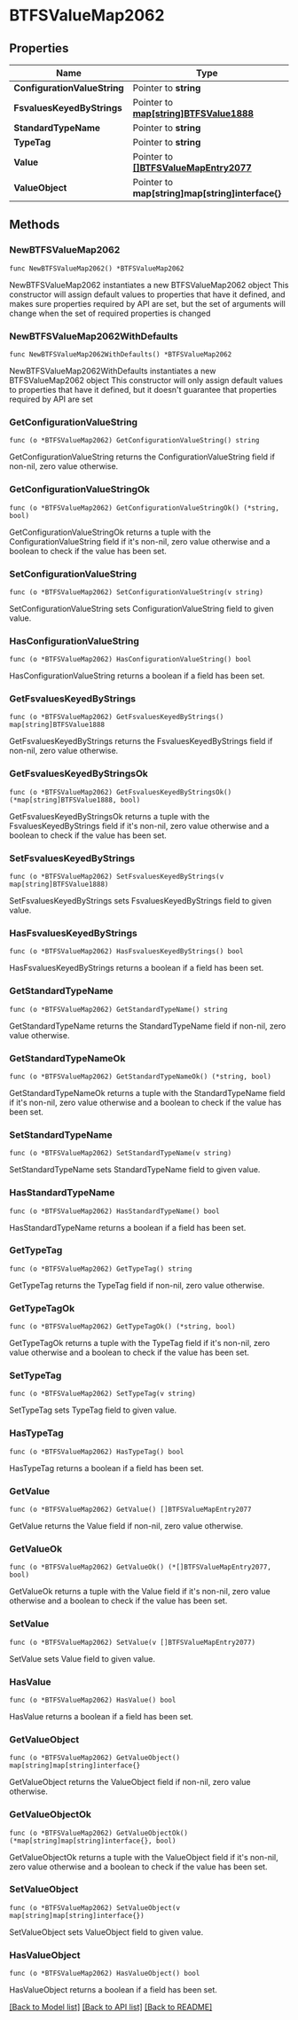 # BTFSValueMap2062

## Properties

Name | Type | Description | Notes
------------ | ------------- | ------------- | -------------
**ConfigurationValueString** | Pointer to **string** |  | [optional] 
**FsvaluesKeyedByStrings** | Pointer to [**map[string]BTFSValue1888**](BTFSValue-1888.md) |  | [optional] 
**StandardTypeName** | Pointer to **string** |  | [optional] 
**TypeTag** | Pointer to **string** |  | [optional] 
**Value** | Pointer to [**[]BTFSValueMapEntry2077**](BTFSValueMapEntry-2077.md) |  | [optional] 
**ValueObject** | Pointer to **map[string]map[string]interface{}** |  | [optional] 

## Methods

### NewBTFSValueMap2062

`func NewBTFSValueMap2062() *BTFSValueMap2062`

NewBTFSValueMap2062 instantiates a new BTFSValueMap2062 object
This constructor will assign default values to properties that have it defined,
and makes sure properties required by API are set, but the set of arguments
will change when the set of required properties is changed

### NewBTFSValueMap2062WithDefaults

`func NewBTFSValueMap2062WithDefaults() *BTFSValueMap2062`

NewBTFSValueMap2062WithDefaults instantiates a new BTFSValueMap2062 object
This constructor will only assign default values to properties that have it defined,
but it doesn't guarantee that properties required by API are set

### GetConfigurationValueString

`func (o *BTFSValueMap2062) GetConfigurationValueString() string`

GetConfigurationValueString returns the ConfigurationValueString field if non-nil, zero value otherwise.

### GetConfigurationValueStringOk

`func (o *BTFSValueMap2062) GetConfigurationValueStringOk() (*string, bool)`

GetConfigurationValueStringOk returns a tuple with the ConfigurationValueString field if it's non-nil, zero value otherwise
and a boolean to check if the value has been set.

### SetConfigurationValueString

`func (o *BTFSValueMap2062) SetConfigurationValueString(v string)`

SetConfigurationValueString sets ConfigurationValueString field to given value.

### HasConfigurationValueString

`func (o *BTFSValueMap2062) HasConfigurationValueString() bool`

HasConfigurationValueString returns a boolean if a field has been set.

### GetFsvaluesKeyedByStrings

`func (o *BTFSValueMap2062) GetFsvaluesKeyedByStrings() map[string]BTFSValue1888`

GetFsvaluesKeyedByStrings returns the FsvaluesKeyedByStrings field if non-nil, zero value otherwise.

### GetFsvaluesKeyedByStringsOk

`func (o *BTFSValueMap2062) GetFsvaluesKeyedByStringsOk() (*map[string]BTFSValue1888, bool)`

GetFsvaluesKeyedByStringsOk returns a tuple with the FsvaluesKeyedByStrings field if it's non-nil, zero value otherwise
and a boolean to check if the value has been set.

### SetFsvaluesKeyedByStrings

`func (o *BTFSValueMap2062) SetFsvaluesKeyedByStrings(v map[string]BTFSValue1888)`

SetFsvaluesKeyedByStrings sets FsvaluesKeyedByStrings field to given value.

### HasFsvaluesKeyedByStrings

`func (o *BTFSValueMap2062) HasFsvaluesKeyedByStrings() bool`

HasFsvaluesKeyedByStrings returns a boolean if a field has been set.

### GetStandardTypeName

`func (o *BTFSValueMap2062) GetStandardTypeName() string`

GetStandardTypeName returns the StandardTypeName field if non-nil, zero value otherwise.

### GetStandardTypeNameOk

`func (o *BTFSValueMap2062) GetStandardTypeNameOk() (*string, bool)`

GetStandardTypeNameOk returns a tuple with the StandardTypeName field if it's non-nil, zero value otherwise
and a boolean to check if the value has been set.

### SetStandardTypeName

`func (o *BTFSValueMap2062) SetStandardTypeName(v string)`

SetStandardTypeName sets StandardTypeName field to given value.

### HasStandardTypeName

`func (o *BTFSValueMap2062) HasStandardTypeName() bool`

HasStandardTypeName returns a boolean if a field has been set.

### GetTypeTag

`func (o *BTFSValueMap2062) GetTypeTag() string`

GetTypeTag returns the TypeTag field if non-nil, zero value otherwise.

### GetTypeTagOk

`func (o *BTFSValueMap2062) GetTypeTagOk() (*string, bool)`

GetTypeTagOk returns a tuple with the TypeTag field if it's non-nil, zero value otherwise
and a boolean to check if the value has been set.

### SetTypeTag

`func (o *BTFSValueMap2062) SetTypeTag(v string)`

SetTypeTag sets TypeTag field to given value.

### HasTypeTag

`func (o *BTFSValueMap2062) HasTypeTag() bool`

HasTypeTag returns a boolean if a field has been set.

### GetValue

`func (o *BTFSValueMap2062) GetValue() []BTFSValueMapEntry2077`

GetValue returns the Value field if non-nil, zero value otherwise.

### GetValueOk

`func (o *BTFSValueMap2062) GetValueOk() (*[]BTFSValueMapEntry2077, bool)`

GetValueOk returns a tuple with the Value field if it's non-nil, zero value otherwise
and a boolean to check if the value has been set.

### SetValue

`func (o *BTFSValueMap2062) SetValue(v []BTFSValueMapEntry2077)`

SetValue sets Value field to given value.

### HasValue

`func (o *BTFSValueMap2062) HasValue() bool`

HasValue returns a boolean if a field has been set.

### GetValueObject

`func (o *BTFSValueMap2062) GetValueObject() map[string]map[string]interface{}`

GetValueObject returns the ValueObject field if non-nil, zero value otherwise.

### GetValueObjectOk

`func (o *BTFSValueMap2062) GetValueObjectOk() (*map[string]map[string]interface{}, bool)`

GetValueObjectOk returns a tuple with the ValueObject field if it's non-nil, zero value otherwise
and a boolean to check if the value has been set.

### SetValueObject

`func (o *BTFSValueMap2062) SetValueObject(v map[string]map[string]interface{})`

SetValueObject sets ValueObject field to given value.

### HasValueObject

`func (o *BTFSValueMap2062) HasValueObject() bool`

HasValueObject returns a boolean if a field has been set.


[[Back to Model list]](../README.md#documentation-for-models) [[Back to API list]](../README.md#documentation-for-api-endpoints) [[Back to README]](../README.md)


